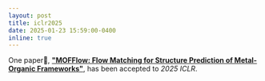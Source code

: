 ```yaml
---
layout: post
title: iclr2025
date: 2025-01-23 15:59:00-0400
inline: true
---
```


One paper💎, [**"MOFFlow: Flow Matching for Structure Prediction of Metal-Organic Frameworks"**](https://arxiv.org/abs/2410.17270), has been accepted to *2025 ICLR*.